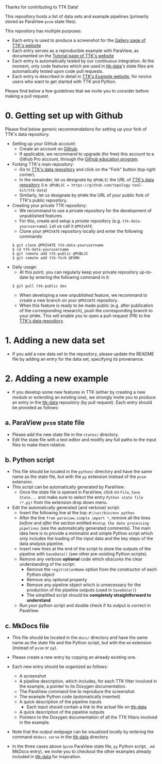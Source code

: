 Thanks for contributing to TTK Data!

This repository hosts a list of data sets and example pipelines (primarily stored as ParaView `pvsm` state files).

This repository has multiple purposes:
  - Each entry is used to produce a screenshot for the [Gallery page of TTK's website](https://topology-tool-kit.github.io/gallery.html)
  - Each entry serves as a reproducible example with ParaView, as documented on the [Tutorial page of TTK's website](https://topology-tool-kit.github.io/tutorials.html)
  - Each entry is automatically tested by our continuous integration. At the moment, only code features which are used in [ttk-data](https://github.com/topology-tool-kit/ttk-data)'s state files are automatically tested upon code pull requests.
  - Each entry is described in detail in [TTK's Example website](https://topology-tool-kit.github.io/examples), for novice users who want to get started with TTK and Python.

Please find below a few guidelines that we invite you to consider before making a pull request.

# 0. Getting set up with Github
Please find below generic recommendations for setting up your fork of TTK's data repository.
  - Setting up your Github account:
    - Create an account on [Github](https://github.com/).
    - If applicable, we recommand to upgrade (for free) this account to a Github Pro account, through the [Github education program](https://docs.github.com/en/education/explore-the-benefits-of-teaching-and-learning-with-github-education/use-github-in-your-classroom-and-research/apply-for-an-educator-or-researcher-discount).
  - Forking TTK's main repository:
    - Go to [TTK's data repository](https://github.com/topology-tool-kit/ttk-data) and click on the "Fork" button (top right corner).
    - In the remainder, let us designate by `@PUBLIC` the URL of [TTK's data repository](https://github.com/topology-tool-kit/ttk-data) (i.e. `@PUBLIC = https://github.com/topology-tool-kit/ttk-data`)
    - Similarly, let us designate by `@FORK` the URL of your public fork of TTK's public repository.
  - Creating your private TTK repository:
    - We recommand to use a private repository for the development of unpublished features.
    - For this, create and setup a *private* repository (e.g. `ttk-data-yourusername`). Let us call it `@PRIVATE`.
    - Clone your `@PRIVATE` repository locally and enter the following commands:
    ```
    $ git clone @PRIVATE ttk-data-yourusername
    $ cd ttk-data-yourusername
    $ git remote add ttk-public @PUBLIC
    $ git remote add ttk-fork @FORK
    ```
  - Daily usage:
    - At this point, you can regularly keep your private repository up-to-date by entering the following command in it:
    ```
    $ git pull ttk-public dev
    ```
    - When developing a new unpublished feature, we recommand to create a new branch on your `@PRIVATE` repository.
    - When this feature is ready to be made public (e.g. after publication of the corresponding research), push the corresponding branch to your `@FORK`. This will enable you to open a pull-request (PR) to the [TTK's data repository](https://github.com/topology-tool-kit/ttk-data).

# 1. Adding a new data set
- If you add a new data set to the repository, please update the README file by adding an entry for the data set, specifying its provenance.

# 2. Adding a new example
- If you develop some new features in TTK (either by creating a new module or extending an existing one), we strongly invite you to produce an entry in the [ttk-data](https://github.com/topology-tool-kit/ttk-data) repository (by pull request). Each entry should be provided as follows:

## a. ParaView `pvsm` state file
- Please add the new state file in the `states/` directory.
- Edit the state file with a text editor and modify any full paths to the input files to make them relative.

## b. Python script
- This file should be located in the `python/` directory and have the same name as the state file, but with the `py` extension instead of the `pvsm` extension.
- This script can be automatically generated by ParaView:
  - Once the state file is opened in ParaView, click on `File`, `Save State...` and make sure to select the entry `Python state file (*.py)` from the extension drop down menu.
- Edit the automatically generated (and verbose) script:
  - Insert the following line at the top: `#!/usr/bin/env python`
  - After the line `from paraview.simple import *`, remove all the lines *before* and *after* the section entitled ```#setup the data processing pipelines``` (see the automatically generated comments). The main idea here is to provide a minimalist and simple Python script which only includes the loading of the input data and the key steps of the data analysis pipeline.
  - Insert new lines at the end of the script to store the outputs of the pipeline with `SaveData()` (see other pre-existing Python scripts).
  - Remove any verbose **optional** code which obscures the clear understanding of the script:
    - Remove the `regitrationName` option from the constructor of each Python object
    - Remove any optional property
    - Remove any pipeline object which is unnecessary for the production of the pipeline outputs (used in `SaveData()`)
    - The simplified script should be **completely straightforward to understand**
  - Run your python script and double check if its output is correct in ParaView.

## c. MkDocs file
- This file should be located in the `docs/` directory and have the same name as the state file and the Python script, but with the `md` extension (instead of `pvsm` or `py`).
- Please create a new entry by copying an already existing one.
- Each new entry should be organized as follows:
  - A screenshot
  - A pipeline description, which includes, for each TTK filter involved in the example, a pointer to its Doxygen documentation.
  - The ParaView command line to reproduce the screenshot
  - The example Python code (automatically inserted)
  - A quick description of the pipeline inputs
    - Each input should contain a link to the actual file on [ttk-data](https://github.com/topology-tool-kit/ttk-data)
  - A quick description of the pipeline outputs
  - Pointers to the Doxygen documentation of all the TTK filters involved in the example.
- Note that the output webpage can be visualized locally by entering the command `mkdocs serve` in the [ttk-data](https://github.com/topology-tool-kit/ttk-data) directory.

- In the three cases above (`pvsm` ParaView state file, `py` Python script, `.md` MkDocs entry), we invite you to checkout the other examples already included in [ttk-data](https://github.com/topology-tool-kit/ttk-data) for inspiration.
